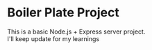 # Boiler Plate Project

This is a basic Node.js + Express server project.  
I'll keep update for my learnings
